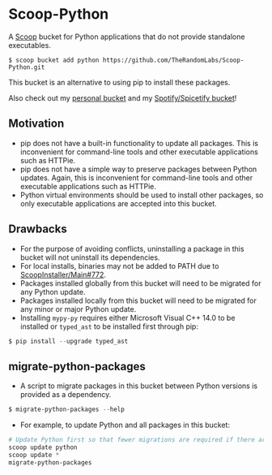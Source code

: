 <!-- markdownlint-disable MD010 -->
<!-- markdownlint-disable MD014 -->
<!-- markdownlint-disable MD046 -->

# Scoop-Python

A [Scoop](https://github.com/lukesampson/scoop) bucket for Python applications that do not provide
standalone executables.

	$ scoop bucket add python https://github.com/TheRandomLabs/Scoop-Python.git

This bucket is an alternative to using pip to install these packages.

Also check out my [personal bucket](https://github.com/TheRandomLabs/Scoop-TheRandomLabs)
and my [Spotify/Spicetify bucket](https://github.com/TheRandomLabs/Scoop-Spotify)!

## Motivation

* pip does not have a built-in functionality to update all packages. This is inconvenient for
command-line tools and other executable applications such as HTTPie.
* pip does not have a simple way to preserve packages between Python updates. Again, this is
inconvenient for command-line tools and other executable applications such as HTTPie.
* Python virtual environments should be used to install other packages, so only executable
applications are accepted into this bucket.

## Drawbacks

* For the purpose of avoiding conflicts, uninstalling a package in this bucket will not
uninstall its dependencies.
* For local installs, binaries may not be added to PATH due to
[ScoopInstaller/Main#772](https://github.com/ScoopInstaller/Main/issues/772).
* Packages installed globally from this bucket will need to be migrated for any Python update.
* Packages installed locally from this bucket will need to be migrated for any minor or major
Python update.
* Installing `mypy-py` requires either Microsoft Visual C++ 14.0 to be installed or `typed_ast`
to be installed first through pip:

```powershell
$ pip install --upgrade typed_ast
```

## migrate-python-packages

* A script to migrate packages in this bucket between Python versions is provided as a dependency.

```powershell
$ migrate-python-packages --help
```

* For example, to update Python and all packages in this bucket:

```powershell
# Update Python first so that fewer migrations are required if there are also updates for packages in this bucket
scoop update python
scoop update *
migrate-python-packages
```
